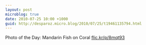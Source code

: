 ```yaml
---
layout: post
microblog: true
date: 2010-07-25 10:00 +1000
guid: http://desparoz.micro.blog/2010/07/25/t19461135794.html
---
```

Photo of the Day: Mandarin Fish on Coral [flic.kr/p/8mqt93](http://flic.kr/p/8mqt93)
